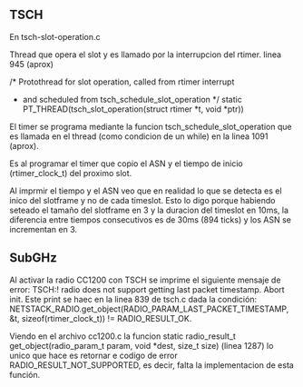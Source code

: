 ## TSCH

En tsch-slot-operation.c

Thread que opera el slot y es llamado por la interrupcion del rtimer. linea 945 (aprox)


/* Protothread for slot operation, called from rtimer interrupt
 * and scheduled from tsch_schedule_slot_operation */
static
PT_THREAD(tsch_slot_operation(struct rtimer *t, void *ptr))

El timer se programa mediante la funcion tsch_schedule_slot_operation que es llamada en el thread (como condicion de un while) en la linea 1091 (aprox).

Es al programar el timer que copio el ASN y el tiempo de inicio (rtimer_clock_t) del proximo slot.

Al imprmir el tiempo y el ASN veo que en realidad lo que se detecta es el inico del slotframe y no de cada timeslot. Esto lo digo porque habiendo seteado el tamaño del slotframe en 3 y la duracion del timeslot en 10ms, la diferencia entre tiempos consecutivos es de 30ms (894 ticks) y los ASN se incrementan en 3. 

## SubGHz

Al activar la radio CC1200 con TSCH se imprime el siguiente mensaje de error: 
	TSCH:! radio does not support getting last packet timestamp. Abort init.
Este print se haec en la linea 839 de tsch.c dada la condición: NETSTACK_RADIO.get_object(RADIO_PARAM_LAST_PACKET_TIMESTAMP, &t, sizeof(rtimer_clock_t)) != RADIO_RESULT_OK.

Viendo en el archivo cc1200.c la funcion static radio_result_t
get_object(radio_param_t param, void *dest, size_t size) (linea 1287) lo unico que hace es retornar e codigo de error RADIO_RESULT_NOT_SUPPORTED, es decir, falta la implementacion de esta función.


